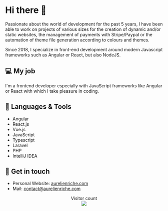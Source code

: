 
# Hi there 👋

Passionate about the world of development for the past 5 years, I have been able to work on projects of various sizes for the creation of dynamic and/or static websites, the management of payments with Stripe/Paypal or the automation of theme file generation according to colours and themes.

Since 2018, I specialize in front-end development around modern Javascript frameworks such as Angular or React, but also NodeJS.

## 💻 My job

I'm a frontend developer especially with JavaScript frameworks like Angular or React with which I take pleasure in coding.

## 🥋 Languages & Tools
- Angular
- React.js
- Vue.js
- JavaScript
- Typescript
- Laravel
- PHP
- IntelliJ IDEA

## 💌 Get in touch
- Personal Website: [aurelienriche.com](http://aurelienriche.com/)
- Mail: [contact@aurelienriche.com](mailto:contact@aurelienriche.com)

<p align="center"> 
  Visitor count<br>
  <img src="https://profile-counter.glitch.me/thisaurel/count.svg" />
</p>
